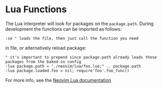 # Lua Functions

The Lua interpreter will look for packages on the `package.path`. During development the functions can be imported as follows:

```vim
:so " loads the file, then just call the function you need
```

in file, or alternatively reload package:

``` vim
" it's important to prepend since package.path already loads those packages from the baked-in config
:lua package.path = "./neovim/lua/foo.lua;" .. package.path
:lua package.loaded.foo = nil; require'foo'.foo_func()
```

For more info, see the [Neovim Lua documentation](https://neovim.io/doc/user/lua.html)
